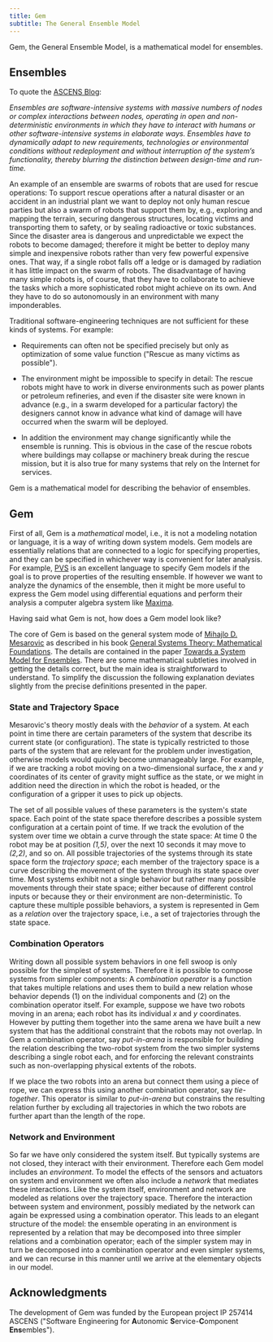 ```yaml
---
title: Gem
subtitle: The General Ensemble Model
---
```


Gem, the General Ensemble Model, is a mathematical model for
ensembles.

Ensembles
---------

To quote the [ASCENS Blog](http://blog.ascens-ist.eu/2011/02/):

<cite>
Ensembles are software-intensive systems with massive numbers of nodes
or complex interactions between nodes, operating in open and
non-deterministic environments in which they have to interact with
humans or other software-intensive systems in elaborate
ways. Ensembles have to dynamically adapt to new requirements,
technologies or environmental conditions without redeployment and
without interruption of the system’s functionality, thereby blurring
the distinction between design-time and run-time.
</cite>

An example of an ensemble are swarms of robots that are used for
rescue operations: To support rescue operations after a natural
disaster or an accident in an industrial plant we want to deploy not
only human rescue parties but also a swarm of robots that support them
by, e.g., exploring and mapping the terrain, securing dangerous
structures, locating victims and transporting them to safety, or by
sealing radioactive or toxic substances.  Since the disaster area is
dangerous and unpredictable we expect the robots to become damaged;
therefore it might be better to deploy many simple and inexpensive
robots rather than very few powerful expensive ones.  That way, if a
single robot falls off a ledge or is damaged by radiation it has little
impact on the swarm of robots.  The disadvantage of having many simple
robots is, of course, that they have to collaborate to achieve the
tasks which a more sophisticated robot might achieve on its own.  And
they have to do so autonomously in an environment with many
imponderables.

Traditional software-engineering techniques are not sufficient for
these kinds of systems.  For example:

* Requirements can often not be specified precisely but only as
  optimization of some value function ("Rescue as many victims as
  possible").

* The environment might be impossible to specify in detail: The rescue
  robots might have to work in diverse environments such as power
  plants or petroleum refineries, and even if the disaster site were
  known in advance (e.g., in a swarm developed for a particular
  factory) the designers cannot know in advance what kind of damage
  will have occurred when the swarm will be deployed.

* In addition the environment may change significantly while the
  ensemble is running.  This is obvious in the case of the rescue
  robots where buildings may collapse or machinery break during the
  rescue mission, but it is also true for many systems that rely on
  the Internet for services.

Gem is a mathematical model for describing the behavior of ensembles.

Gem
---

First of all, Gem is a *mathematical* model, i.e., it is not a
modeling notation or language, it is a way of writing down system
models.  Gem models are essentially relations that are connected to a
logic for specifying properties, and they can be specified in
whichever way is convenient for later analysis.  For example,
[PVS](http://pvs.csl.sri.com/) is an excellent language to specify Gem
models if the goal is to prove properties of the resulting ensemble.
If however we want to analyze the dynamics of the ensemble, then it
might be more useful to express the Gem model using differential
equations and perform their analysis a computer algebra system like
[Maxima](http://maxima.sourceforge.net/).

Having said what Gem is not, how does a Gem model look like?

The core of Gem is based on the general system mode of
[Mihajlo D. Mesarovic](https://en.wikipedia.org/wiki/Mihajlo_D._Mesarovic)
as described in his book
[General Systems Theory: Mathematical Foundations](http://www.ebooks.com/583339/general-systems-theory/mesarovic-m-d-takahara-y/).
The details are contained in the paper
[Towards a System Model for Ensembles](http://www.pst.ifi.lmu.de/~hoelzl/papers/talcott.pdf).
There are some mathematical subtleties involved in getting the details
correct, but the main idea is straightforward to understand.  To
simplify the discussion the following explanation deviates slightly
from the precise definitions presented in the paper.

### State and Trajectory Space

Mesarovic's theory mostly deals with the *behavior* of a system.  At
each point in time there are certain parameters of the system that
describe its current state (or configuration).  The state is typically
restricted to those parts of the system that are relevant for the
problem under investigation, otherwise models would quickly become
unmanageably large.  For example, if we are tracking a robot moving on
a two-dimensional surface, the *x* and *y* coordinates of its center
of gravity might suffice as the state, or we might in addition need
the direction in which the robot is headed, or the configuration of a
gripper it uses to pick up objects.

The set of all possible values of these parameters is the system's
state space.  Each point of the state space therefore describes a
possible system configuration at a certain point of time.  If we track
the evolution of the system over time we obtain a curve through the
state space: At time 0 the robot may be at position *(1,5)*, over the
next 10 seconds it may move to *(2,2)*, and so on.  All possible
trajectories of the systems through its state space form the
*trajectory space*; each member of the trajectory space is a curve
describing the movement of the system through its state space over
time.  Most systems exhibit not a single behavior but rather many
possible movements through their state space; either because of
different control inputs or because they or their environment are
non-deterministic.  To capture these multiple possible behaviors,
a system is represented in Gem as a *relation* over the trajectory
space, i.e., a set of trajectories through the state space.

### Combination Operators

Writing down all possible system behaviors in one fell swoop is only
possible for the simplest of systems.  Therefore it is possible to
compose systems from simpler components: A *combination operator* is a
function that takes multiple relations and uses them to build a new
relation whose behavior depends (1) on the individual components and
(2) on the combination operator itself.  For example, suppose we have
two robots moving in an arena; each robot has its individual $x$ and
$y$ coordinates.  However by putting them together into the same arena
we have built a new system that has the additional constraint that the
robots may not overlap.  In Gem a combination operator, say
*put-in-arena* is responsible for building the relation describing the
two-robot system from the two simpler systems describing a single
robot each, and for enforcing the relevant constraints such as
non-overlapping physical extents of the robots.

If we place the two robots into an arena but connect them using a
piece of rope, we can express this using another combination operator,
say *tie-together*.  This operator is similar to *put-in-arena* but
constrains the resulting relation further by excluding all
trajectories in which the two robots are further apart than the length
of the rope.

### Network and Environment

So far we have only considered the system itself.  But typically
systems are not closed, they interact with their environment.
Therefore each Gem model includes an *environment*.  To model the
effects of the sensors and actuators on system and environment we
often also include a *network* that mediates these interactions.  Like
the system itself, environment and network are modeled as relations
over the trajectory space.  Therefore the interaction between system
and environment, possibly mediated by the network can again be
expressed using a combination operator.  This leads to an elegant
structure of the model: the ensemble operating in an environment is
represented by a relation that may be decomposed into three simpler
relations and a combination operator; each of the simpler system may
in turn be decomposed into a combination operator and even simpler
systems, and we can recurse in this manner until we arrive at the
elementary objects in our model.


Acknowledgments
---------------

The development of Gem was funded by the European project IP 257414
ASCENS ("Software Engineering for **A**utonomic
**S**ervice-**C**omponent **Ens**embles").
